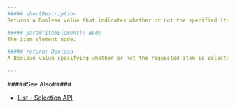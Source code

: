```yaml
---
##### shortDescription
Returns a Boolean value that indicates whether or not the specified item is selected.

##### param(itemElement): Node
The item element node.

##### return: Boolean
A Boolean value specifying whether or not the requested item is selected.

---
```

#####See Also#####
- [List - Selection API](/concepts/05%20Widgets/List/25%20Selection/05%20API.md '/Documentation/Guide/Widgets/List/Selection/#API')